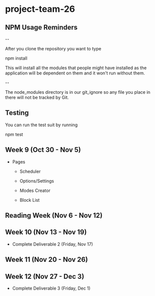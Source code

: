 # project-team-26


## NPM Usage Reminders

--

After you clone the repository you want to type

npm install

This will install all the modules that people might have installed as the application will be dependent on them and it won't run without them.

--

The node_modules directory is in our git_ignore so any file you place in there will not be tracked by Git.


## Testing

You can run the test suit by running

npm test

## Week 9 (Oct 30 - Nov 5)

* Pages

  * Scheduler

  * Options/Settings

  * Modes Creator

  * Block List



## Reading Week (Nov 6 - Nov 12)

## Week 10 (Nov 13 - Nov 19)

* Complete Deliverable 2 (Friday, Nov 17)

## Week 11 (Nov 20 - Nov 26)

## Week 12 (Nov 27 - Dec 3)

* Complete Deliverable 3 (Friday, Dec 1)

